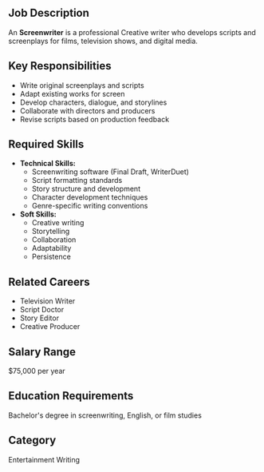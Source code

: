 ## Job Description
An **Screenwriter** is a professional Creative writer who develops scripts and screenplays for films, television shows, and digital media.

## Key Responsibilities
- Write original screenplays and scripts
- Adapt existing works for screen
- Develop characters, dialogue, and storylines
- Collaborate with directors and producers
- Revise scripts based on production feedback

## Required Skills
- **Technical Skills:**
  - Screenwriting software (Final Draft, WriterDuet)
  - Script formatting standards
  - Story structure and development
  - Character development techniques
  - Genre-specific writing conventions
- **Soft Skills:**
  - Creative writing
  - Storytelling
  - Collaboration
  - Adaptability
  - Persistence

## Related Careers
- Television Writer
- Script Doctor
- Story Editor
- Creative Producer

## Salary Range
$75,000 per year

## Education Requirements
Bachelor's degree in screenwriting, English, or film studies

## Category
Entertainment Writing
